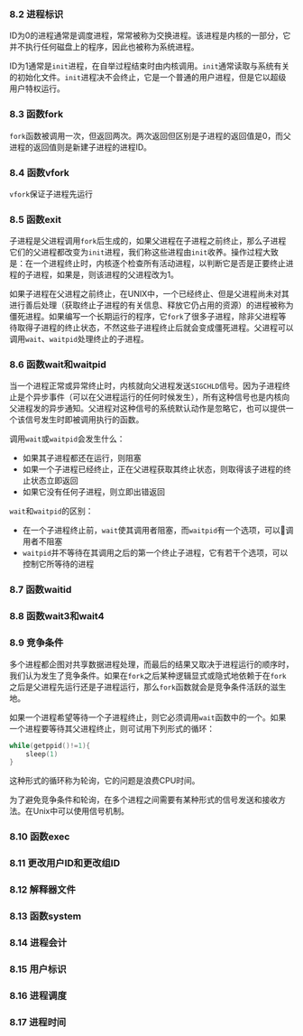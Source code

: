 
### 8.2 进程标识

ID为0的进程通常是调度进程，常常被称为交换进程。该进程是内核的一部分，它并不执行任何磁盘上的程序，因此也被称为系统进程。

ID为1通常是`init`进程，在自举过程结束时由内核调用。`init`通常读取与系统有关的初始化文件。`init`进程决不会终止，它是一个普通的用户进程，但是它以超级用户特权运行。

### 8.3 函数fork

`fork`函数被调用一次，但返回两次。两次返回但区别是子进程的返回值是0，而父进程的返回值则是新建子进程的进程ID。

### 8.4 函数vfork

`vfork`保证子进程先运行

### 8.5 函数exit

子进程是父进程调用`fork`后生成的，如果父进程在子进程之前终止，那么子进程它们的父进程都改变为`init`进程，我们称这些进程由`init`收养。操作过程大致是：在一个进程终止时，内核逐个检查所有活动进程，以判断它是否是正要终止进程的子进程，如果是，则该进程的父进程改为1。

如果子进程在父进程之前终止，在UNIX中，一个已经终止、但是父进程尚未对其进行善后处理（获取终止子进程的有关信息、释放它仍占用的资源）的进程被称为僵死进程。如果编写一个长期运行的程序，它`fork`了很多子进程，除非父进程等待取得子进程的终止状态，不然这些子进程终止后就会变成僵死进程。父进程可以调用`wait`、`waitpid`处理终止的子进程。

### 8.6 函数wait和waitpid

当一个进程正常或异常终止时，内核就向父进程发送`SIGCHLD`信号。因为子进程终止是个异步事件（可以在父进程运行的任何时候发生），所有这种信号也是内核向父进程发的异步通知。父进程对这种信号的系统默认动作是忽略它，也可以提供一个该信号发生时即被调用执行的函数。

调用`wait`或`waitpid`会发生什么：
- 如果其子进程都还在运行，则阻塞
- 如果一个子进程已经终止，正在父进程获取其终止状态，则取得该子进程的终止状态立即返回
- 如果它没有任何子进程，则立即出错返回

`wait`和`waitpid`的区别：
- 在一个子进程终止前，`wait`使其调用者阻塞，而`waitpid`有一个选项，可以💩调用者不阻塞
- `waitpid`并不等待在其调用之后的第一个终止子进程，它有若干个选项，可以控制它所等待的进程


### 8.7 函数waitid 

### 8.8 函数wait3和wait4 

### 8.9 竞争条件

多个进程都企图对共享数据进程处理，而最后的结果又取决于进程运行的顺序时，我们认为发生了竞争条件。如果在`fork`之后某种逻辑显式或隐式地依赖于在`fork`之后是父进程先运行还是子进程运行，那么`fork`函数就会是竞争条件活跃的滋生地。

如果一个进程希望等待一个子进程终止，则它必须调用`wait`函数中的一个。如果一个进程要等待其父进程终止，则可试用下列形式的循环：
```c
while(getppid()!=1){
    sleep(1)
}
```

这种形式的循环称为轮询，它的问题是浪费CPU时间。

为了避免竞争条件和轮询，在多个进程之间需要有某种形式的信号发送和接收方法。在Unix中可以使用信号机制。

### 8.10 函数exec 

### 8.11 更改用户ID和更改组ID

### 8.12 解释器文件

### 8.13 函数system

### 8.14 进程会计

### 8.15 用户标识

### 8.16 进程调度

### 8.17 进程时间
